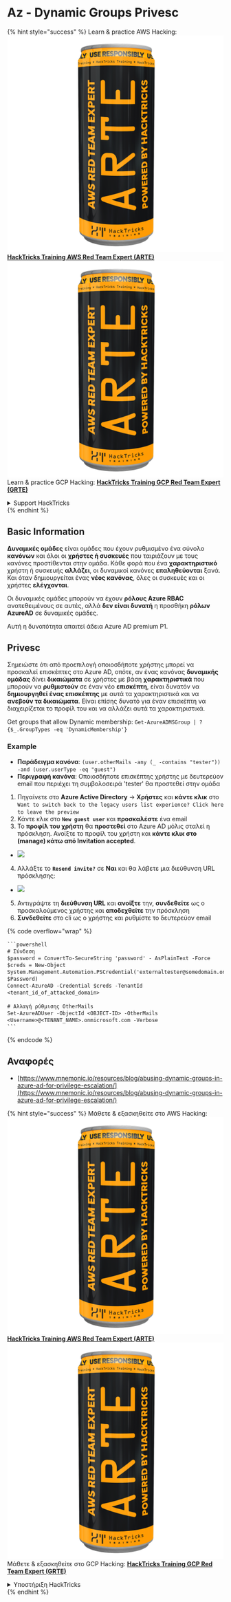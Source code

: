 # Az - Dynamic Groups Privesc

{% hint style="success" %}
Learn & practice AWS Hacking:<img src="../../../.gitbook/assets/image (1) (1) (1).png" alt="" data-size="line">[**HackTricks Training AWS Red Team Expert (ARTE)**](https://training.hacktricks.xyz/courses/arte)<img src="../../../.gitbook/assets/image (1) (1) (1).png" alt="" data-size="line">\
Learn & practice GCP Hacking: <img src="../../../.gitbook/assets/image (2).png" alt="" data-size="line">[**HackTricks Training GCP Red Team Expert (GRTE)**<img src="../../../.gitbook/assets/image (2).png" alt="" data-size="line">](https://training.hacktricks.xyz/courses/grte)

<details>

<summary>Support HackTricks</summary>

* Check the [**subscription plans**](https://github.com/sponsors/carlospolop)!
* **Join the** 💬 [**Discord group**](https://discord.gg/hRep4RUj7f) or the [**telegram group**](https://t.me/peass) or **follow** us on **Twitter** 🐦 [**@hacktricks\_live**](https://twitter.com/hacktricks_live)**.**
* **Share hacking tricks by submitting PRs to the** [**HackTricks**](https://github.com/carlospolop/hacktricks) and [**HackTricks Cloud**](https://github.com/carlospolop/hacktricks-cloud) github repos.

</details>
{% endhint %}

## Basic Information

**Δυναμικές ομάδες** είναι ομάδες που έχουν ρυθμισμένο ένα σύνολο **κανόνων** και όλοι οι **χρήστες ή συσκευές** που ταιριάζουν με τους κανόνες προστίθενται στην ομάδα. Κάθε φορά που ένα **χαρακτηριστικό** χρήστη ή συσκευής **αλλάζει**, οι δυναμικοί κανόνες **επαληθεύονται** ξανά. Και όταν δημιουργείται ένας **νέος κανόνας**, όλες οι συσκευές και οι χρήστες **ελέγχονται**.

Οι δυναμικές ομάδες μπορούν να έχουν **ρόλους Azure RBAC** ανατεθειμένους σε αυτές, αλλά **δεν είναι δυνατή** η προσθήκη **ρόλων AzureAD** σε δυναμικές ομάδες.

Αυτή η δυνατότητα απαιτεί άδεια Azure AD premium P1.

## Privesc

Σημειώστε ότι από προεπιλογή οποιοσδήποτε χρήστης μπορεί να προσκαλεί επισκέπτες στο Azure AD, οπότε, αν ένας κανόνας **δυναμικής ομάδας** δίνει **δικαιώματα** σε χρήστες με βάση **χαρακτηριστικά** που μπορούν να **ρυθμιστούν** σε έναν νέο **επισκέπτη**, είναι δυνατόν να **δημιουργηθεί ένας επισκέπτης** με αυτά τα χαρακτηριστικά και να **ανεβούν τα δικαιώματα**. Είναι επίσης δυνατό για έναν επισκέπτη να διαχειρίζεται το προφίλ του και να αλλάζει αυτά τα χαρακτηριστικά.

Get groups that allow Dynamic membership: `Get-AzureADMSGroup | ?{$_.GroupTypes -eq 'DynamicMembership'}`

### Example

* **Παράδειγμα κανόνα**: `(user.otherMails -any (_ -contains "tester")) -and (user.userType -eq "guest")`
* **Περιγραφή κανόνα**: Οποιοσδήποτε επισκέπτης χρήστης με δευτερεύον email που περιέχει τη συμβολοσειρά 'tester' θα προστεθεί στην ομάδα

1. Πηγαίνετε στο **Azure Active Directory** -> **Χρήστες** και **κάντε κλικ** στο `Want to switch back to the legacy users list experience? Click here to leave the preview`
2. Κάντε κλικ στο **`New guest user`** και **προσκαλέστε** ένα email
3. Το **προφίλ του χρήστη** θα **προστεθεί** στο Azure AD μόλις σταλεί η πρόσκληση. Ανοίξτε το προφίλ του χρήστη και **κάντε κλικ στο (manage) κάτω από Invitation accepted**.
* ![](<../../../.gitbook/assets/image (281).png>)
4. Αλλάξτε το **`Resend invite?`** σε **Ναι** και θα λάβετε μια διεύθυνση URL πρόσκλησης:
* ![](<../../../.gitbook/assets/image (205).png>)
5. Αντιγράψτε τη **διεύθυνση URL** και **ανοίξτε** την, **συνδεθείτε** ως ο προσκαλούμενος χρήστης και **αποδεχθείτε** την πρόσκληση
6. **Συνδεθείτε** στο cli ως ο χρήστης και ρυθμίστε το δευτερεύον email

{% code overflow="wrap" %}
````
```powershell
# Σύνδεση
$password = ConvertTo-SecureString 'password' - AsPlainText -Force
$creds = New-Object
System.Management.Automation.PSCredential('externaltester@somedomain.onmicrosoft.com', $Password)
Connect-AzureAD -Credential $creds -TenantId <tenant_id_of_attacked_domain>

# Αλλαγή ρύθμισης OtherMails
Set-AzureADUser -ObjectId <OBJECT-ID> -OtherMails <Username>@<TENANT_NAME>.onmicrosoft.com -Verbose
```
````
{% endcode %}

## Αναφορές

* [https://www.mnemonic.io/resources/blog/abusing-dynamic-groups-in-azure-ad-for-privilege-escalation/](https://www.mnemonic.io/resources/blog/abusing-dynamic-groups-in-azure-ad-for-privilege-escalation/)

{% hint style="success" %}
Μάθετε & εξασκηθείτε στο AWS Hacking:<img src="../../../.gitbook/assets/image (1) (1) (1).png" alt="" data-size="line">[**HackTricks Training AWS Red Team Expert (ARTE)**](https://training.hacktricks.xyz/courses/arte)<img src="../../../.gitbook/assets/image (1) (1) (1).png" alt="" data-size="line">\
Μάθετε & εξασκηθείτε στο GCP Hacking: <img src="../../../.gitbook/assets/image (2).png" alt="" data-size="line">[**HackTricks Training GCP Red Team Expert (GRTE)**<img src="../../../.gitbook/assets/image (2).png" alt="" data-size="line">](https://training.hacktricks.xyz/courses/grte)

<details>

<summary>Υποστήριξη HackTricks</summary>

* Ελέγξτε τα [**σχέδια συνδρομής**](https://github.com/sponsors/carlospolop)!
* **Εγγραφείτε στην** 💬 [**ομάδα Discord**](https://discord.gg/hRep4RUj7f) ή στην [**ομάδα telegram**](https://t.me/peass) ή **ακολουθήστε** μας στο **Twitter** 🐦 [**@hacktricks\_live**](https://twitter.com/hacktricks_live)**.**
* **Μοιραστείτε κόλπα hacking υποβάλλοντας PRs στα** [**HackTricks**](https://github.com/carlospolop/hacktricks) και [**HackTricks Cloud**](https://github.com/carlospolop/hacktricks-cloud) github repos.

</details>
{% endhint %}
